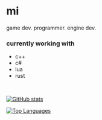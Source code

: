 # mi
game dev. programmer. engine dev.

### currently working with
- c++
- c#
- lua
- rust

<br>

[![GitHub stats](https://github-readme-stats.vercel.app/api?username=Miisan-png&show_icons=true&theme=tokyonight&hide_border=true&hide_title=true&hide=prs,issues)](https://github.com/anuraghazra/github-readme-stats)

[![Top Languages](https://github-readme-stats.vercel.app/api/top-langs/?username=Miisan-png&layout=compact&theme=tokyonight&hide_border=true&hide_title=true)](https://github.com/anuraghazra/github-readme-stats)
